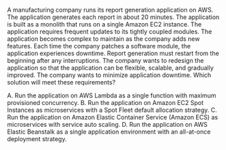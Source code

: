 A manufacturing company runs its report generation application on AWS. The application generates each report in about 20 minutes. The application is built as a monolith that runs on a single Amazon EC2 instance. The application requires frequent updates to its tightly coupled modules. The application becomes complex to maintain as the company adds new features. Each time the company patches a software module, the application experiences downtime. Report generation must restart from the beginning after any interruptions. The company wants to redesign the application so that the application can be ­flexible, scalable, and gradually improved. The company wants to minimize application downtime. Which solution will meet these requirements? 

A. Run the application on AWS Lambda as a single function with maximum provisioned concurrency. 
B. Run the application on Amazon EC2 Spot Instances as microservices with a Spot Fleet default allocation strategy. 
C. Run the application on Amazon Elastic Container Service (Amazon ECS) as microservices with service auto scaling. 
D. Run the application on AWS Elastic Beanstalk as a single application environment with an all-at-once deployment strategy.